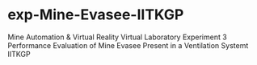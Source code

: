 # exp-Mine-Evasee-IITKGP
Mine Automation &amp; Virtual Reality Virtual Laboratory Experiment 3 Performance Evaluation of Mine Evasee Present in a Ventilation Systemt IITKGP
